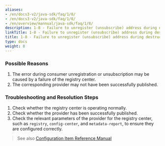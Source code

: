 ```yaml
---
aliases:
- /en/docs3-v2/java-sdk/faq/1/8/
- /en/docs3-v2/java-sdk/faq/1/8/
- /en/overview/mannual/java-sdk/faq/1/8/
description: 1-8 - Failure to unregister (unsubscribe) address during destruction
linkTitle: 1-8 - Failure to unregister (unsubscribe) address during destruction
title: 1-8 - Failure to unregister (unsubscribe) address during destruction
type: docs
weight: 8
---
```







### Possible Reasons
1. The error during consumer unregistration or unsubscription may be caused by a failure of the registry center.
2. The corresponding provider may not have been successfully published.

### Troubleshooting and Resolution Steps
1. Check whether the registry center is operating normally.
2. Check whether the provider has been successfully published.
3. Check the relevant parameters of the provider for the registry center, such as `registry`, `config-center`, and `metadata-report`, to ensure they are configured correctly.

> See also
[Configuration Item Reference Manual](/en/overview/mannual/java-sdk/reference-manual/config/properties/)

